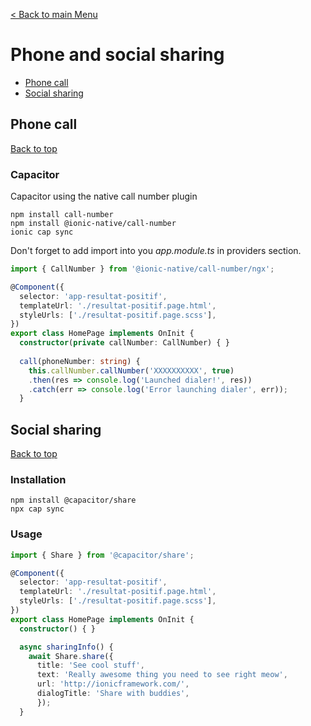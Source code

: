 [< Back to main Menu](https://github.com/gsoulie/Mobile-App-Development/blob/master/ionic2-test.md)    

# Phone and social sharing

* [Phone call](#phone-call)   
* [Social sharing](#social-sharing)    

## Phone call
[Back to top](#phone-and-social-sharing) 

### Capacitor

Capacitor using the native call number plugin

```
npm install call-number
npm install @ionic-native/call-number
ionic cap sync
```

Don't forget to add import into you *app.module.ts* in providers section.

```typescript
import { CallNumber } from '@ionic-native/call-number/ngx';

@Component({
  selector: 'app-resultat-positif',
  templateUrl: './resultat-positif.page.html',
  styleUrls: ['./resultat-positif.page.scss'],
})
export class HomePage implements OnInit {
  constructor(private callNumber: CallNumber) { }
  
  call(phoneNumber: string) {
    this.callNumber.callNumber('XXXXXXXXXX', true)
    .then(res => console.log('Launched dialer!', res))
    .catch(err => console.log('Error launching dialer', err));
  }
```

## Social sharing
[Back to top](#phone-and-social-sharing) 

### Installation

````
npm install @capacitor/share
npx cap sync
````

### Usage

```typescript
import { Share } from '@capacitor/share';

@Component({
  selector: 'app-resultat-positif',
  templateUrl: './resultat-positif.page.html',
  styleUrls: ['./resultat-positif.page.scss'],
})
export class HomePage implements OnInit {
  constructor() { }

  async sharingInfo() {
    await Share.share({
      title: 'See cool stuff',
      text: 'Really awesome thing you need to see right meow',
      url: 'http://ionicframework.com/',
      dialogTitle: 'Share with buddies',
      });
  }
```
